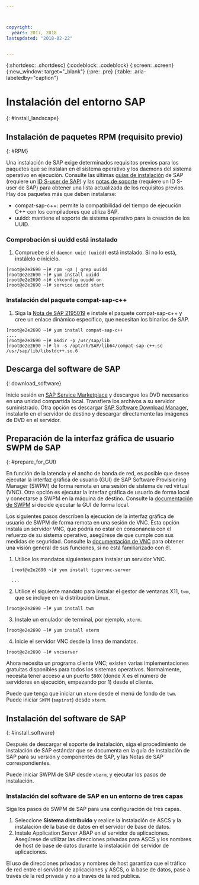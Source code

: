 ```yaml
---



copyright:
  years: 2017, 2018
lastupdated: "2018-02-22"


---
```


{:shortdesc: .shortdesc}
{:codeblock: .codeblock}
{:screen: .screen}
{:new_window: target="_blank"}
{:pre: .pre}
{:table: .aria-labeledby="caption"}

# Instalación del entorno SAP
{: #install_landscape}

## Instalación de paquetes RPM (requisito previo)
{: #RPM}

Una instalación de SAP exige determinados requisitos previos para los paquetes que se instalan en el sistema operativo y los daemons del sistema operativo en ejecución. Consulte las últimas [guías de instalación](https://support.sap.com/software/installations.html) de SAP (requiere un [ID S-user de SAP](/docs/infrastructure/sap-netweaver/sap-index.html#getting-started)) y las [notas de soporte](https://support.sap.com/notes) (requiere un ID S-user de SAP) para obtener una lista actualizada de los requisitos previos. Hay dos paquetes más que deben instalarse:
* compat-sap-c++: permite la compatibilidad del tiempo de ejecución C++ con los compiladores que utiliza SAP.
* uuidd: mantiene el soporte de sistema operativo para la creación de los UUID.

### Comprobación si uuidd está instalado

1. Compruebe si el `daemon uuid (uuidd)` está instalado. Si no lo está, instálelo e inícielo. 
```
[root@e2e2690 ~]# rpm -qa | grep uuidd
[root@e2e2690 ~]# yum install uuidd
[root@e2e2690 ~]# chkconfig uuidd on
[root@e2e2690 ~]# service uuidd start
```

### Instalación del paquete compat-sap-c++

1. Siga la [Nota de SAP 2195019](https://launchpad.support.sap.com/#/notes/2195019) e instale el paquete compat-sap-c++ y cree un enlace dinámico específico, que necesitan los binarios de SAP.
```
[root@e2e2690 ~]# yum install compat-sap-c++
....
[root@e2e2690 ~]# mkdir -p /usr/sap/lib
[root@e2e2690 ~]# ln -s /opt/rh/SAP/lib64/compat-sap-c++.so /usr/sap/lib/libstdc++.so.6
```

## Descarga del software de SAP
{: download_software}

Inicie sesión en [SAP Service Marketplace](https://websmp201.sap-ag.de/) y descargue los DVD necesarios en una unidad compartida local. Transfiera los archivos a su servidor suministrado. Otra opción es descargar [SAP Software Download Manager](https://support.sap.com/en/my-support/software-downloads.html#section_995042677), instalarlo en el servidor de destino y descargar directamente las imágenes de DVD en el servidor.  

## Preparación de la interfaz gráfica de usuario SWPM de SAP
{: #prepare_for_GUI}

En función de la latencia y el ancho de banda de red, es posible que desee ejecutar la interfaz gráfica de usuario (GUI) de SAP Software Provisioning Manager (SWPM) de forma remota en una sesión de sistema de red virtual (VNC). Otra opción es ejecutar la interfaz gráfica de usuario de forma local y conectarse a SWPM en la máquina de destino. Consulte la [documentación de SWPM](https://wiki.scn.sap.com/wiki/display/SL/Software+Provisioning+Manager+1.0) si decide ejecutar la GUI de forma local. 

Los siguientes pasos describen la ejecución de la interfaz gráfica de usuario de SWPM de forma remota en una sesión de VNC. Esta opción instala un servidor VNC, que podría no estar en consonancia con el refuerzo de su sistema operativo, asegúrese de que cumple con sus medidas de seguridad. Consulte la [documentación de VNC](http://searchnetworking.techtarget.com/definition/virtual-network-computing) para obtener una visión general de sus funciones, si no está familiarizado con él.

1. Utilice los mandatos siguientes para instalar un servidor VNC.
```
  [root@e2e2690 ~]# yum install tigervnc-server

  ...
```

2. Utilice el siguiente mandato para instalar el gestor de ventanas X11, `twm`, que se incluye en la distribución Linux.

`[root@e2e2690 ~]# yum install twm`

3. Instale un emulador de terminal, por ejemplo, `xterm`.
 
 `[root@e2e2690 ~]# yum install xterm`

4. Inicie el servidor VNC desde la línea de mandatos.
 
 `[root@e2e2690 ~]# vncserver`

Ahora necesita un programa cliente VNC; existen varias implementaciones gratuitas disponibles para todos los sistemas operativos. Normalmente, necesita tener acceso a un puerto `590X` (donde X es el número de servidores en ejecución, empezando por 1) desde el cliente.

Puede que tenga que iniciar un `xterm` desde el menú de fondo de `twm`. Puede iniciar `SWPM` (`sapinst`) desde `xterm`.

## Instalación del software de SAP
{: #install_software}

Después de descargar el soporte de instalación, siga el procedimiento de instalación de SAP estándar que se documenta en la guía de instalación de SAP para su versión y componentes de SAP, y las Notas de SAP correspondientes.

Puede iniciar SWPM de SAP desde `xterm`, y ejecutar los pasos de instalación. 

### Instalación del software de SAP en un entorno de tres capas

Siga los pasos de SWPM de SAP para una configuración de tres capas.  

1. Seleccione **Sistema distribuido** y realice la instalación de ASCS y la instalación de la base de datos en el servidor de base de datos.  
2. Instale Application Server ABAP en el servidor de aplicaciones. Asegúrese de utilizar las direcciones privadas para ASCS y los nombres de host de base de datos durante la instalación del servidor de aplicaciones. 

El uso de direcciones privadas y nombres de host garantiza que el tráfico de red entre el servidor de aplicaciones y ASCS, o la base de datos, pase a través de la red privada y no a través de la red pública.
